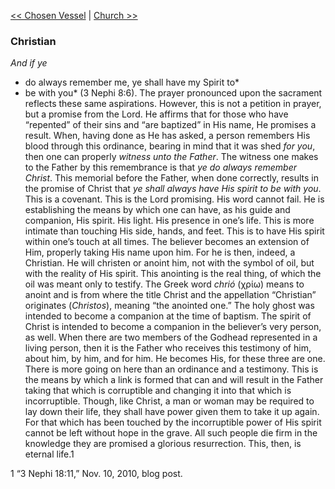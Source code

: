 [<< Chosen Vessel](Chosen%20Vessel)  |  [Church >>](Church)

### Christian

*And if ye*
* do always remember me, ye shall have my Spirit to*
* be with you* (3 Nephi 8:6). The prayer pronounced upon the sacrament reflects these same aspirations. However, this is not a petition in prayer, but a promise from the Lord. He affirms that for those who have “repented” of their sins and “are baptized” in His name, He promises a result. When, having done as He has asked, a person remembers His blood through this ordinance, bearing in mind that it was shed *for you*, then one can properly *witness unto the Father*. The witness one makes to the Father by this remembrance is that *ye do always remember Christ*. This memorial before the Father, when done correctly, results in the promise of Christ that *ye shall always have His spirit to be with you*. This is a covenant. This is the Lord promising. His word cannot fail. He is establishing the means by which one can have, as his guide and companion, His spirit. His light. His presence in one’s life. This is more intimate than touching His side, hands, and feet. This is to have His spirit within one’s touch at all times. The believer becomes an extension of Him, properly taking His name upon him. For he is then, indeed, a Christian. He will christen or anoint him, not with the symbol of oil, but with the reality of His spirit. This anointing is the real thing, of which the oil was meant only to testify. The Greek word *chrió* (χρίω) means to anoint and is from where the title Christ and the appellation “Christian” originates (*Christos*), meaning “the anointed one.” The holy ghost was intended to become a companion at the time of baptism. The spirit of Christ is intended to become a companion in the believer’s very person, as well. When there are two members of the Godhead represented in a living person, then it is the Father who receives this testimony of him, about him, by him, and for him. He becomes His, for these three are one. There is more going on here than an ordinance and a testimony. This is the means by which a link is formed that can and will result in the Father taking that which is corruptible and changing it into that which is incorruptible. Though, like Christ, a man or woman may be required to lay down their life, they shall have power given them to take it up again. For that which has been touched by the incorruptible power of His spirit cannot be left without hope in the grave. All such people die firm in the knowledge they are promised a glorious resurrection. This, then, is eternal life.1



1 “3 Nephi 18:11,” Nov. 10, 2010, blog post.